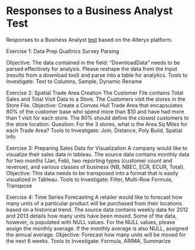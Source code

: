 # Responses to a Business Analyst Test

Responses to a Business Analyst [test](http://competitiveanalytics.com/employment/business-intelligence-analysts/) based on the Alteryx platform.

Exercise 1: Data Prep Qualtrics Survey Parsing

Objective: The data contained in the field: “DownloadData” needs to be parsed effectively for analysis. Please reshape the data from the Input (results from a download tool) and parse into a table for analytics.
Tools to Investigate: Text to Columns, Sample, Dynamic Rename


Exercise 2: Spatial Trade Area Creation
The Customer File contains Total Sales and Total Visit Data to a Store.
The Customers visit the stores in the Store File.
Objective: Create a Convex Hull Trade Area that encapsulates 80% of the customer base who spend more than $10 and have had more than 1 visit for each store. The 80% should define the closest customers to the store location.
Question: For the 3 stores, what is the Area Sq Miles for each Trade Area?
Tools to Investigate: Join, Distance, Poly Build, Spatial Info


Exercise 3: Preparing Sales Data for Visualization
A company would like to visualize their sales data in tableau. The source data contains monthly data for two months (Jan, Feb), two reporting types (customer count and revenue), and various classes of business (NB, NBEC, ECR, ECUR, Total).
Objective: This data needs to be transposed into a format that is easily visualized in Tableau.
Tools to Investigate: Filter, Multi-Row Formula, Transpose


Exercise 4: Time Series Forecasting
A retailer would like to forecast how many units of a particular product will be purchased from their locations based on a historical trend.
The source data contains weekly data for 2012 and 2013 details how many units have been moved. Some of the data, however, is populated with NULL values. For the NULL values, please assign the monthly average. If the monthly average is also NULL, assigned the annual average.
Objective: Forecast how many units will be moved for the next 6 weeks.
Tools to Investigate: Formula, ARIMA, Summarize

